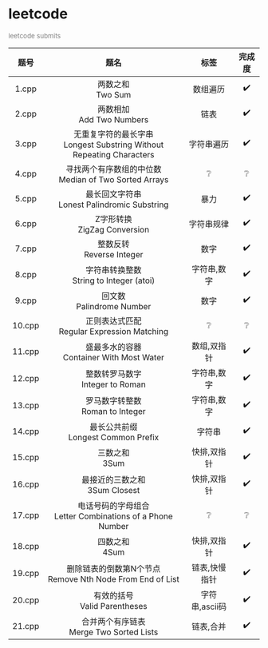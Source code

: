 # leetcode
<font size=2 color=gray> leetcode submits </font>

|题号|题名|标签|完成度|
|:-:|:-:|:-:|:-:|
|1.cpp|两数之和<br>Two Sum|数组遍历|✔️|
|2.cpp|两数相加<br>Add Two Numbers|链表|✔️|
|3.cpp|无重复字符的最长字串<br>Longest Substring Without Repeating Characters|字符串遍历|✔️|
|4.cpp|寻找两个有序数组的中位数<br>Median of Two Sorted Arrays|❔|❔|
|5.cpp|最长回文字符串<br>Lonest Palindromic Substring|暴力|✔️|
|6.cpp|Z字形转换<br>ZigZag Conversion|字符串规律|✔️|
|7.cpp|整数反转<br>Reverse Integer|数字|✔️|
|8.cpp|字符串转换整数<br>String to Integer (atoi)|字符串,数字|✔️|
|9.cpp|回文数<br>Palindrome Number|数字|✔️|
|10.cpp|正则表达式匹配<br>Regular Expression Matching|❔|❔|
|11.cpp|盛最多水的容器<br>Container With Most Water|数组,双指针|✔️|
|12.cpp|整数转罗马数字<br>Integer to Roman|字符串,数字|✔️|
|13.cpp|罗马数字转整数<br>Roman to Integer|字符串,数字|✔️|
|14.cpp|最长公共前缀<br>Longest Common Prefix|字符串|✔️|
|15.cpp|三数之和<br>3Sum|快排,双指针|✔️|
|16.cpp|最接近的三数之和<br>3Sum Closest|快排,双指针|✔️|
|17.cpp|电话号码的字母组合<br>Letter Combinations of a Phone Number|❔|❔|
|18.cpp|四数之和<br>4Sum|快排,双指针|✔️|
|19.cpp|删除链表的倒数第N个节点<br>Remove Nth Node From End of List|链表,快慢指针|✔️|
|20.cpp|有效的括号<br>Valid Parentheses|字符串,ascii码|✔️|
|21.cpp|合并两个有序链表<br>Merge Two Sorted Lists|链表,合并|✔️|
